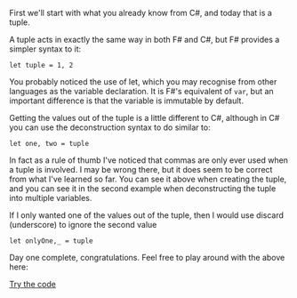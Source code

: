 First we'll start with what you already know from C#, and today that is a tuple.

A tuple acts in exactly the same way in both F# and C#, but F# provides a simpler syntax to it:

```let tuple = 1, 2```

You probably noticed the use of let, which you may recognise from other languages as the variable declaration. It is F#'s equivalent of `var`, but an important difference is that the variable is immutable by default.

Getting the values out of the tuple is a little different to C#, although in C# you can use the deconstruction syntax to do similar to:

```let one, two = tuple```

In fact as a rule of thumb I've noticed that commas are only ever used when a tuple is involved. I may be wrong there, but it does seem to be correct from what I've learned so far. You can see it above when creating the tuple, and you can see it in the second example when deconstructing the tuple into multiple variables.

If I only wanted one of the values out of the tuple, then I would use discard (underscore) to ignore the second value

```let onlyOne,_ = tuple```

Day one complete, congratulations. Feel free to play around with the above here:

[Try the code](https://try.fsharp.org/#?code=LAKANgpgLgBFCuAHSMC8MCMAaGAmUoiATgJYB2UAZjAEQAqAFhHEpAFwwCkAgjS8hALhoMAPZkIOKAHdRafpCHFyVWgGUIiAIZEtUZgDctYeBADOHTgBMYWsjet9xzGaKGRY4sAE8A8hKwAfXkEASVSCmoafx84JjEJGCMTCEsrJzIffwggA&html=DwCwLgtgNgfAsAKAAQqaApgQwCb2ag4CdMTJcMABwFp0BHAVwEsA3AXgCIBhAewDsw6AdQAqAT0roOSAMb9BAzoIAeYAPThoAbhkhMAJwDOJNgzAAzagA4OeQhqy5EhAEY9sYu6mBq3HvD6asEA&css=Q)
